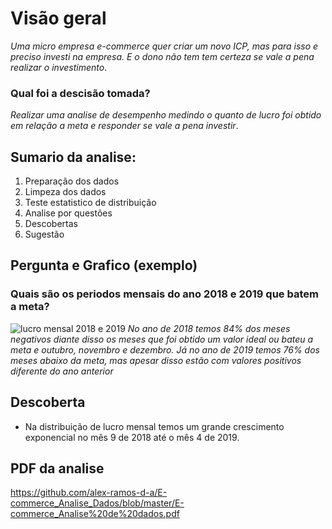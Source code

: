 # Visão geral 

*Uma micro empresa e-commerce quer criar um novo ICP, mas para isso e preciso 
investi na empresa. E o dono não tem tem certeza se vale a pena realizar o investimento*.

### Qual foi a descisão tomada?
*Realizar uma analise de desempenho medindo o quanto de lucro foi obtido em relação 
a meta e responder se vale a pena investir*.

## Sumario da analise:
1. Preparação dos dados
2. Limpeza dos dados
3. Teste estatistico de distribuição
4. Analise por questões
5. Descobertas
6. Sugestão
 
 ## Pergunta e Grafico (exemplo)
### Quais são os periodos mensais do ano 2018 e 2019 que batem a meta?
![lucro mensal 2018 e 2019](https://user-images.githubusercontent.com/115717016/232250066-15c56af1-7602-45af-84d5-88f9765232f6.png)
*No ano de 2018 temos 84%  dos meses negativos diante disso os meses que foi obtido um valor ideal ou bateu a meta e
outubro, novembro e dezembro. Já no ano de 2019 temos 76% dos meses abaixo da meta, mas apesar disso 
estão com valores positivos diferente do ano anterior*

## Descoberta     
* Na distribuição de lucro mensal temos um grande crescimento exponencial no mês 9 de 2018 até o mês 4 de 2019.

## PDF da analise
https://github.com/alex-ramos-d-a/E-commerce_Analise_Dados/blob/master/E-commerce_Analise%20de%20dados.pdf
